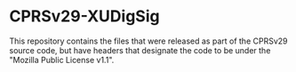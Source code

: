 CPRSv29-XUDigSig
================

This repository contains the files that were released as part of the CPRSv29 source code, but have headers that designate the code to be under the "Mozilla Public License v1.1".
